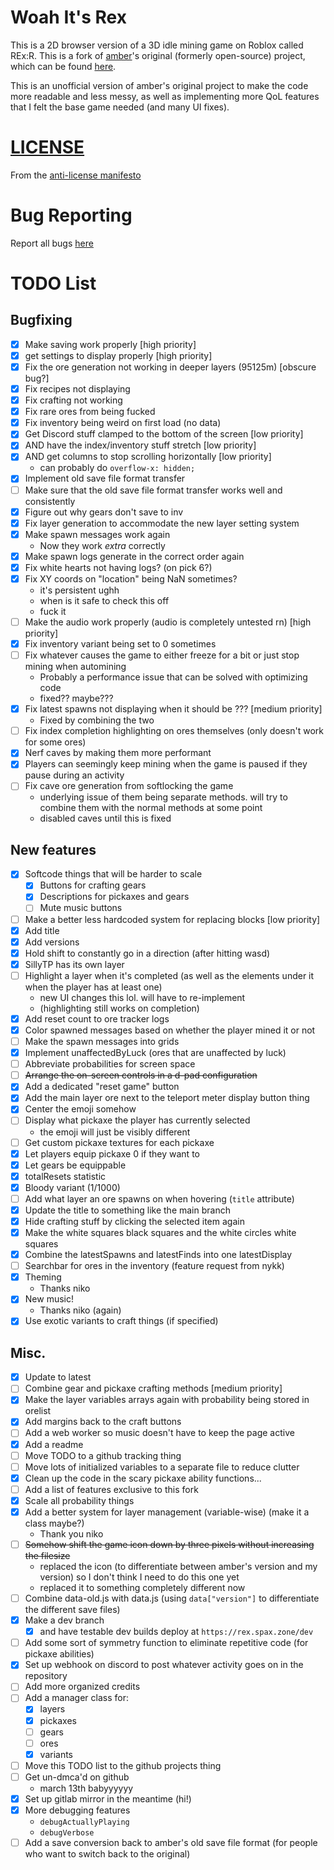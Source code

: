 # Woah It's Rex
This is a 2D browser version of a 3D idle mining game on Roblox called REx:R.
This is a fork of [amber](https://github.com/ambercatgirl)'s original (formerly open-source) project,
which can be found [here](https://ambercatgirl.github.io/woah-its-rex).

This is an unofficial version of amber's original project to make the code more readable and less messy, as well as implementing more QoL features that I felt the base game needed (and many UI fixes).

# [LICENSE](./media/LICENSE.mp4)
From the [anti-license manifesto](https://www.boringcactus.com/2021/09/29/anti-license-manifesto.html)

<!--# galaxy.click
The game is up on galaxy.click now! Play it [here](https://galaxy.click/edit/313)!-->

# Bug Reporting
Report all bugs [here](https://gitlab.com/SpiritAxolotl/woah-its-rex/-/issues/new?issuable_template=Bug)

# TODO List

## Bugfixing
- [x] Make saving work properly \[high priority\]
- [x] get settings to display properly \[high priority\]
- [x] Fix the ore generation not working in deeper layers (95125m) \[obscure bug?\]
- [x] Fix recipes not displaying
- [x] Fix crafting not working
- [x] Fix rare ores from being fucked
- [x] Fix inventory being weird on first load (no data)
- [x] Get Discord stuff clamped to the bottom of the screen \[low priority\]
- [x] AND have the index/inventory stuff stretch \[low priority\]
- [x] AND get columns to stop scrolling horizontally \[low priority\]
  - can probably do `overflow-x: hidden;`
- [x] Implement old save file format transfer
- [ ] Make sure that the old save file format transfer works well and consistently
- [x] Figure out why gears don't save to inv
- [x] Fix layer generation to accommodate the new layer setting system
- [x] Make spawn messages work again
  - Now they work *extra* correctly
- [x] Make spawn logs generate in the correct order again
- [x] Fix white hearts not having logs? (on pick 6?)
- [x] Fix XY coords on "location" being NaN sometimes?
  - it's persistent ughh
  - when is it safe to check this off
  - fuck it
- [ ] Make the audio work properly (audio is completely untested rn) \[high priority\]
- [x] Fix inventory variant being set to 0 sometimes
- [ ] Fix whatever causes the game to either freeze for a bit or just stop mining when automining
  - Probably a performance issue that can be solved with optimizing code
  - fixed?? maybe???
- [x] Fix latest spawns not displaying when it should be ??? \[medium priority\]
  - Fixed by combining the two
- [ ] Fix index completion highlighting on ores themselves (only doesn't work for some ores)
- [x] Nerf caves by making them more performant
- [x] Players can seemingly keep mining when the game is paused if they pause during an activity
- [ ] Fix cave ore generation from softlocking the game
  - underlying issue of them being separate methods. will try to combine them with the normal methods at some point
  - disabled caves until this is fixed

## New features
- [x] Softcode things that will be harder to scale
  - [x] Buttons for crafting gears
  - [x] Descriptions for pickaxes and gears
  - [ ] Mute music buttons
- [ ] Make a better less hardcoded system for replacing blocks \[low priority\]
- [x] Add title
- [x] Add versions
- [x] Hold shift to constantly go in a direction (after hitting wasd)
- [x] SillyTP has its own layer
- [ ] Highlight a layer when it's completed (as well as the elements under it when the player has at least one)
  - new UI changes this lol. will have to re-implement
  - (highlighting still works on completion)
- [x] Add reset count to ore tracker logs
- [x] Color spawned messages based on whether the player mined it or not
- [ ] Make the spawn messages into grids
- [x] Implement unaffectedByLuck (ores that are unaffected by luck)
- [ ] Abbreviate probabilities for screen space
- [ ] ~~Arrange the on-screen controls in a d-pad configuration~~
- [x] Add a dedicated "reset game" button
- [x] Add the main layer ore next to the teleport meter display button thing
- [x] Center the emoji somehow
- [ ] Display what pickaxe the player has currently selected
  - the emoji will just be visibly different
- [ ] Get custom pickaxe textures for each pickaxe
- [x] Let players equip pickaxe 0 if they want to
- [x] Let gears be equippable
- [x] totalResets statistic
- [x] Bloody variant (1/1000)
- [ ] Add what layer an ore spawns on when hovering (`title` attribute)
- [x] Update the title to something like the main branch
- [x] Hide crafting stuff by clicking the selected item again
- [x] Make the white squares black squares and the white circles white squares
- [x] Combine the latestSpawns and latestFinds into one latestDisplay
- [ ] Searchbar for ores in the inventory (feature request from nykk)
- [x] Theming
  - Thanks niko
- [x] New music!
  - Thanks niko (again)
- [x] Use exotic variants to craft things (if specified)

## Misc.
- [x] Update to latest
- [ ] Combine gear and pickaxe crafting methods \[medium priority\]
- [x] Make the layer variables arrays again with probability being stored in orelist
- [x] Add margins back to the craft buttons
- [ ] Add a web worker so music doesn't have to keep the page active
- [x] Add a readme
- [ ] Move TODO to a github tracking thing
- [ ] Move lots of initialized variables to a separate file to reduce clutter
- [x] Clean up the code in the scary pickaxe ability functions...
- [ ] Add a list of features exclusive to this fork
- [x] Scale all probability things
- [x] Add a better system for layer management (variable-wise) (make it a class maybe?)
  - Thank you niko
- [ ] ~~Somehow shift the game icon down by three pixels without increasing the filesize~~
  - replaced the icon (to differentiate between amber's version and my version) so I don't think I need to do this one yet
  - replaced it to something completely different now
- [ ] Combine data-old.js with data.js (using `data["version"]` to differentiate the different save files)
- [x] Make a dev branch
  - [x] and have testable dev builds deploy at `https://rex.spax.zone/dev`
- [ ] Add some sort of symmetry function to eliminate repetitive code (for pickaxe abilities)
- [x] Set up webhook on discord to post whatever activity goes on in the repository
- [ ] Add more organized credits
- [ ] Add a manager class for:
  - [x] layers
  - [x] pickaxes
  - [ ] gears
  - [ ] ores
  - [x] variants
- [ ] Move this TODO list to the github projects thing
- [ ] Get un-dmca'd on github
  - march 13th babyyyyyy
- [x] Set up gitlab mirror in the meantime (hi!)
- [x] More debugging features
  - `debugActuallyPlaying`
  - `debugVerbose`
- [ ] Add a save conversion back to amber's old save file format (for people who want to switch back to the original)
